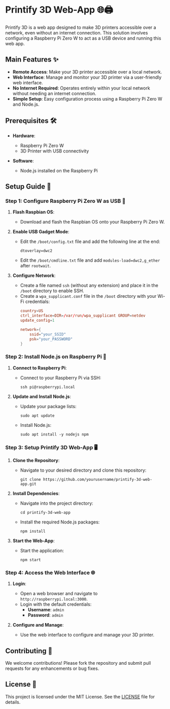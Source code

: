 # Printify 3D Web-App 🌐🖨️

Printify 3D is a web app designed to make 3D printers accessible over a network, even without an internet connection. This solution involves configuring a Raspberry Pi Zero W to act as a USB device and running this web app.

## Main Features ✨

- **Remote Access**: Make your 3D printer accessible over a local network.
- **Web Interface**: Manage and monitor your 3D printer via a user-friendly web interface.
- **No Internet Required**: Operates entirely within your local network without needing an internet connection.
- **Simple Setup**: Easy configuration process using a Raspberry Pi Zero W and Node.js.

## Prerequisites 🛠️

- **Hardware**: 
  - Raspberry Pi Zero W
  - 3D Printer with USB connectivity

- **Software**:
  - Node.js installed on the Raspberry Pi

## Setup Guide 📖

### Step 1: Configure Raspberry Pi Zero W as USB 🔌

1. **Flash Raspbian OS**:
   - Download and flash the Raspbian OS onto your Raspberry Pi Zero W.

2. **Enable USB Gadget Mode**:
   - Edit the `/boot/config.txt` file and add the following line at the end:
     ```
     dtoverlay=dwc2
     ```
   - Edit the `/boot/cmdline.txt` file and add `modules-load=dwc2,g_ether` after `rootwait`.

3. **Configure Network**:
   - Create a file named `ssh` (without any extension) and place it in the `/boot` directory to enable SSH.
   - Create a `wpa_supplicant.conf` file in the `/boot` directory with your Wi-Fi credentials:
     ```conf
     country=US
     ctrl_interface=DIR=/var/run/wpa_supplicant GROUP=netdev
     update_config=1

     network={
         ssid="your_SSID"
         psk="your_PASSWORD"
     }
     ```

### Step 2: Install Node.js on Raspberry Pi 🚀

1. **Connect to Raspberry Pi**:
   - Connect to your Raspberry Pi via SSH:
     ```
     ssh pi@raspberrypi.local
     ```

2. **Update and Install Node.js**:
   - Update your package lists:
     ```
     sudo apt update
     ```
   - Install Node.js:
     ```
     sudo apt install -y nodejs npm
     ```

### Step 3: Setup Printify 3D Web-App 🖥️

1. **Clone the Repository**:
   - Navigate to your desired directory and clone this repository:
     ```
     git clone https://github.com/yourusername/printify-3d-web-app.git
     ```

2. **Install Dependencies**:
   - Navigate into the project directory:
     ```
     cd printify-3d-web-app
     ```
   - Install the required Node.js packages:
     ```
     npm install
     ```

3. **Start the Web-App**:
   - Start the application:
     ```
     npm start
     ```

### Step 4: Access the Web Interface 🌐

1. **Login**:
   - Open a web browser and navigate to `http://raspberrypi.local:3000`.
   - Login with the default credentials:
     - **Username**: `admin`
     - **Password**: `admin`

2. **Configure and Manage**:
   - Use the web interface to configure and manage your 3D printer.

## Contributing 🤝

We welcome contributions! Please fork the repository and submit pull requests for any enhancements or bug fixes.

## License 📄

This project is licensed under the MIT License. See the [LICENSE](LICENSE) file for details.
